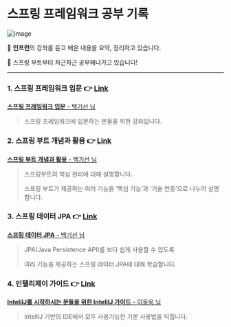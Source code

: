 # 스프링 프레임워크 공부 기록

![image](https://blogfiles.pstatic.net/MjAxODEyMjdfMTMw/MDAxNTQ1ODU3MDMwNjQ1.QxBwnLkI2Oj2G-0F8yfMwTgMsBNGD74687RdlLbP7nQg.ZXjbGSLWNUcqMYNGurmPcQr_hnkp1vy4Jfg3bNqBf50g.PNG.3457soso/spring-by-pivotal.png)

📝 **인프런**의 강좌를 듣고 배운 내용을 요약, 정리하고 있습니다.

📝 스프링 부트부터 차근차근 공부해나가고 있습니다!



___

### 1. 스프링 프레임워크 입문 :point_right: [**Link**](https://github.com/3457soso/study-spring-framework/tree/master/1_spring-intro)

[**스프링 프레임워크 입문** - 백기선 님](https://www.inflearn.com/course/spring/)

> 스프링 프레임워크에 입문하는 분들을 위한 강좌입니다.



### 2. 스프링 부트 개념과 활용 👉 [**Link**](https://github.com/3457soso/study-spring-framework/tree/master/2_spring-boot)

[**스프링 부트 개념과 활용** - 백기선 님](https://www.inflearn.com/course/%EC%8A%A4%ED%94%84%EB%A7%81%EB%B6%80%ED%8A%B8/)

> 스프링부트의 핵심 원리에 대해 설명합니다. 
>
> 스프링 부트가 제공하는 여러 기능을 ‘핵심 기능’과 ‘기술 연동’으로 나누어 설명합니다. 



### 3. 스프링 데이터 JPA 👉 [**Link**](https://github.com/3457soso/study-spring-framework/tree/master/3_spring-JPA)

[**스프링 데이터 JPA** - 백기선 님](https://www.inflearn.com/course/%EC%8A%A4%ED%94%84%EB%A7%81-%EB%8D%B0%EC%9D%B4%ED%84%B0-jpa/)

> JPA(Java Persistence API)를 보다 쉽게 사용할 수 있도록 
>
> 여러 기능을 제공하는 스프링 데이터 JPA에 대해 학습합니다.



### 4. 인텔리제이 가이드 👉 [**Link**](https://github.com/3457soso/study-spring-framework/tree/master/4_intelliJ-intro)

[**IntelilJ를 시작하시는 분들을 위한 IntelilJ 가이드** - 이동욱 님](https://www.inflearn.com/course/intellij-guide/)

> IntelliJ 기반의 IDE에서 모두 사용가능한 기본 사용법을 익힙니다.

